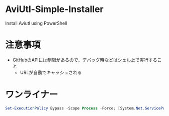 # AviUtl-Simple-Installer
 Install Aviutl using PowerShell

# 注意事項
- GitHubのAPIには制限があるので、デバッグ時などはシェル上で実行すること
    - URLが自動でキャッシュされる

# ワンライナー
```powershell
Set-ExecutionPolicy Bypass -Scope Process -Force; [System.Net.ServicePointManager]::SecurityProtocol = [System.Net.ServicePointManager]::SecurityProtocol -bor 3072; iex ((New-Object System.Net.WebClient).DownloadString('https://raw.githubusercontent.com/Per-Terra/AviUtl-Simple-Installer/main/installer.ps1') + "-Scrapbox")
```
